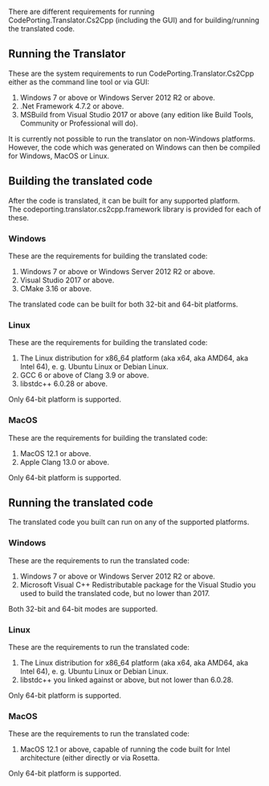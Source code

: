 There are different requirements for running CodePorting.Translator.Cs2Cpp (including the GUI) and for building/running the translated code.

## Running the Translator ##

These are the system requirements to run CodePorting.Translator.Cs2Cpp either as the command line tool or via GUI:

1. Windows 7 or above or Windows Server 2012 R2 or above.
1. .Net Framework 4.7.2 or above.
1. MSBuild from Visual Studio 2017 or above (any edition like Build Tools, Community or Professional will do).

It is currently not possible to run the translator on non-Windows platforms. However, the code which was generated on Windows can then be compiled for Windows, MacOS or Linux.

## Building the translated code ##

After the code is translated, it can be built for any supported platform. The codeporting.translator.cs2cpp.framework library is provided for each of these.

### Windows ###

These are the requirements for building the translated code:

1. Windows 7 or above or Windows Server 2012 R2 or above.
1. Visual Studio 2017 or above.
1. CMake 3.16 or above.

The translated code can be built for both 32-bit and 64-bit platforms.

### Linux ###

These are the requirements for building the translated code:

1. The Linux distribution for x86_64 platform (aka x64, aka AMD64, aka Intel 64), e. g. Ubuntu Linux or Debian Linux.
1. GCC 6 or above of Clang 3.9 or above.
1. libstdc++ 6.0.28 or above.

Only 64-bit platform is supported.

### MacOS ###

These are the requirements for building the translated code:

1. MacOS 12.1 or above.
1. Apple Clang 13.0 or above.

Only 64-bit platform is supported.

## Running the translated code ##

The translated code you built can run on any of the supported platforms.

### Windows ###

These are the requirements to run the translated code:

1. Windows 7 or above or Windows Server 2012 R2 or above.
1. Microsoft Visual C++ Redistributable package for the Visual Studio you used to build the translated code, but no lower than 2017.

Both 32-bit and 64-bit modes are supported.

### Linux ###

These are the requirements to run the translated code:

1. The Linux distribution for x86_64 platform (aka x64, aka AMD64, aka Intel 64), e. g. Ubuntu Linux or Debian Linux.
1. libstdc++ you linked against or above, but not lower than 6.0.28.

Only 64-bit platform is supported.

### MacOS ###

These are the requirements to run the translated code:

1. MacOS 12.1 or above, capable of running the code built for Intel architecture (either directly or via Rosetta.

Only 64-bit platform is supported.